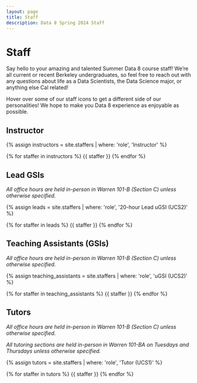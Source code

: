 ```yaml
---
layout: page
title: Staff
description: Data 8 Spring 2024 Staff
---
```


# Staff
Say hello to your amazing and talented Summer Data 8 course staff! We’re all current or recent Berkeley undergraduates, so feel free to reach out with any questions about life as a Data Scientists, the Data Science major, or anything else Cal related!

Hover over some of our staff icons to get a different side of our personalities! We hope to make you Data 8 experience as enjoyable as possible. 

<!--
<p style="font-size:30px">Note: This page is under construction.</p>


<p style="font-size:30px">Please check back soon for an updated staff roster!</p>
--->

## Instructor

{% assign instructors = site.staffers | where: 'role', 'Instructor' %}

<div class="role flex">
{% for staffer in instructors %}
{{ staffer }}
{% endfor %}
</div>

## Lead GSIs

_All office hours are held in-person in Warren 101-B (Section C) unless otherwise specified._

{% assign leads = site.staffers | where: 'role', '20-hour Lead uGSI (UCS2)' %}

<div class="role flex">
{% for staffer in leads %}
{{ staffer }}
{% endfor %}
</div>

## Teaching Assistants (GSIs)

_All office hours are held in-person in Warren 101-B (Section C) unless otherwise specified._

{% assign teaching_assistants = site.staffers | where: 'role', 'uGSI (UCS2)' %}

<div class="role flex">
{% for staffer in teaching_assistants %}
{{ staffer }}
{% endfor %}
</div>

## Tutors

_All office hours are held in-person in Warren 101-B (Section C) unless otherwise specified._

_All tutoring sections are held in-person in Warren 101-BA on Tuesdays and Thursdays unless otherwise specified._

{% assign tutors = site.staffers | where: 'role', 'Tutor (UCS1)' %}

<div class="role flex">
{% for staffer in tutors %}
{{ staffer }}
{% endfor %}
</div>

<script src="../assets/darkmode.js"></script>
<script>
  window.addEventListener("DOMContentLoaded", (event) => {
    onLoad();
});
</script>

